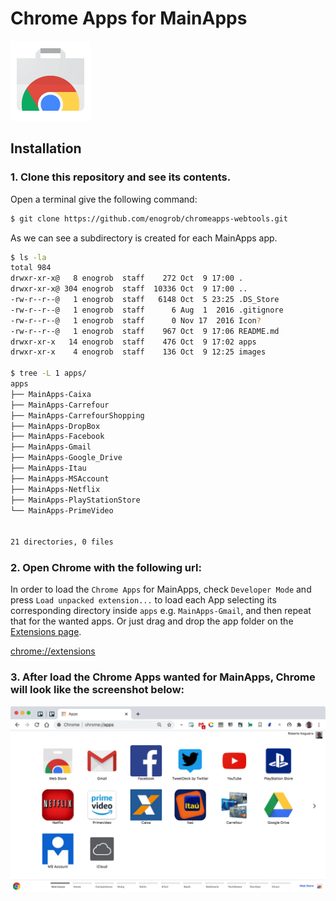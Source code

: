 # Chrome Apps for MainApps

![Chrome Apps logo](images/chrome_apps.png)

## Installation

### 1. Clone this repository and see its contents.
Open a terminal give the following command:

```bash
$ git clone https://github.com/enogrob/chromeapps-webtools.git
```

As we can see a subdirectory is created for each MainApps app.

```bash
$ ls -la
total 984
drwxr-xr-x@   8 enogrob  staff    272 Oct  9 17:00 .
drwxr-xr-x@ 304 enogrob  staff  10336 Oct  9 17:00 ..
-rw-r--r--@   1 enogrob  staff   6148 Oct  5 23:25 .DS_Store
-rw-r--r--@   1 enogrob  staff      6 Aug  1  2016 .gitignore
-rw-r--r--@   1 enogrob  staff      0 Nov 17  2016 Icon?
-rw-r--r--@   1 enogrob  staff    967 Oct  9 17:06 README.md
drwxr-xr-x   14 enogrob  staff    476 Oct  9 17:02 apps
drwxr-xr-x    4 enogrob  staff    136 Oct  9 12:25 images

$ tree -L 1 apps/
apps
├── MainApps-Caixa
├── MainApps-Carrefour
├── MainApps-CarrefourShopping
├── MainApps-DropBox
├── MainApps-Facebook
├── MainApps-Gmail
├── MainApps-Google_Drive
├── MainApps-Itau
├── MainApps-MSAccount
├── MainApps-Netflix
├── MainApps-PlayStationStore
└── MainApps-PrimeVideo


21 directories, 0 files
```

### 2. Open Chrome with the following url:
In order to load the `Chrome Apps` for MainApps, check `Developer Mode` and press `Load unpacked extension...` to load each App selecting its corresponding directory inside `apps` e.g. `MainApps-Gmail`, and then repeat that for the wanted apps. Or just drag and drop the app folder on the [Extensions page](chrome://extensions).

[chrome://extensions](chrome://extensions)

### 3. After load the Chrome Apps wanted for MainApps, Chrome will look like the screenshot below:

![Chrome screenshot](images/chrome_screenshot1.png)